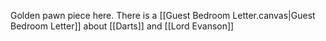 Golden pawn piece here.
There is a [[Guest Bedroom Letter.canvas|Guest Bedroom Letter]] about [[Darts]] and [[Lord Evanson]]
